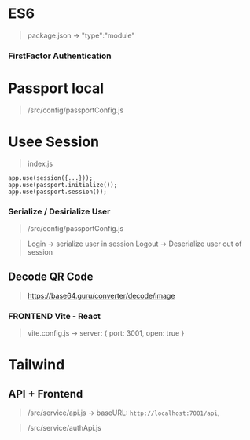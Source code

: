 # ES6

> package.json -> "type":"module"

### FirstFactor Authentication

# Passport local

> /src/config/passportConfig.js

# Usee Session

> index.js

```
app.use(session({...}));
app.use(passport.initialize());
app.use(passport.session());
```

### Serialize / Desirialize User

> /src/config/passportConfig.js

> Login -> serialize user in session
> Logout -> Deserialize user out of session

## Decode QR Code

> https://base64.guru/converter/decode/image

### FRONTEND Vite - React

> vite.config.js -> server: { port: 3001, open: true }

# Tailwind

## API + Frontend

> /src/service/api.js -> baseURL: `http://localhost:7001/api`,

> /src/service/authApi.js
